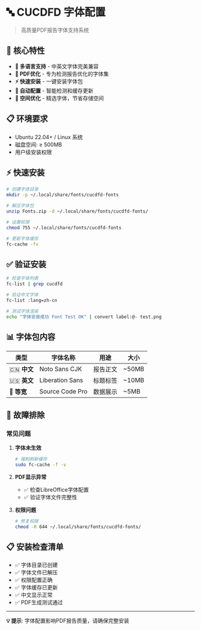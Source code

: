 # 🔤 CUCDFD 字体配置

> 高质量PDF报告字体支持系统

## 🚀 核心特性

- **📝 多语言支持** - 中英文字体完美兼容
- **📄 PDF优化** - 专为检测报告优化的字体集
- **⚡ 快速安装** - 一键安装字体包
- **🔧 自动配置** - 智能检测和缓存更新
- **💾 空间优化** - 精选字体，节省存储空间

## 📋 环境要求

- Ubuntu 22.04+ / Linux 系统
- 磁盘空间: ≥ 500MB
- 用户级安装权限

## ⚡ 快速安装

```bash
# 创建字体目录
mkdir -p ~/.local/share/fonts/cucdfd-fonts

# 解压字体包
unzip Fonts.zip -d ~/.local/share/fonts/cucdfd-fonts/

# 设置权限
chmod 755 ~/.local/share/fonts/cucdfd-fonts

# 更新字体缓存
fc-cache -fv
```

## ✅ 验证安装

```bash
# 检查字体列表
fc-list | grep cucdfd

# 验证中文字体
fc-list :lang=zh-cn

# 测试字体渲染
echo "字体安装成功 Font Test OK" | convert label:@- test.png
```

## 📊 字体包内容

| 类型 | 字体名称 | 用途 | 大小 |
|------|----------|------|------|
| 🇨🇳 **中文** | Noto Sans CJK | 报告正文 | ~50MB |
| 🇺🇸 **英文** | Liberation Sans | 标题标签 | ~10MB |
| 🔢 **等宽** | Source Code Pro | 数据展示 | ~5MB |

## 🔧 故障排除

### 常见问题

1. **字体未生效**
   ```bash
   # 强制刷新缓存
   sudo fc-cache -f -v
   ```

2. **PDF显示异常**
   - ✅ 检查LibreOffice字体配置
   - ✅ 验证字体文件完整性

3. **权限问题**
   ```bash
   # 修复权限
   chmod -R 644 ~/.local/share/fonts/cucdfd-fonts/
   ```

## 📋 安装检查清单

- ✅ 字体目录已创建
- ✅ 字体文件已解压
- ✅ 权限配置正确
- ✅ 字体缓存已更新
- ✅ 中文显示正常
- ✅ PDF生成测试通过

---

**💡 提示**: 字体配置影响PDF报告质量，请确保完整安装
